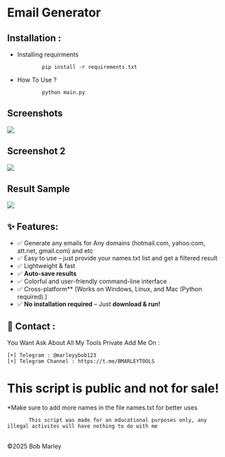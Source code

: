 # Email Generator

Installation : 
------
         

 - Installing requirments
   
               pip install -r requirements.txt
    
 - How To Use ?
   
               python main.py

<h2>Screenshots</h2>
<img src="https://i.imgur.com/SxvXvQa.png" style="max-width:100%;">

<h2>Screenshot 2</h2>
<img src="https://i.imgur.com/WTkkPMO.png" style="max-width:100%;">

<h2>Result Sample</h2>
<img src="https://i.imgur.com/Ho9qa21.png" style="max-width:100%;">
               
## ✨ Features:
- ✅ Generate any emails for Any domains (hotmail.com, yahoo.com, att.net, gmail.com) and etc
- ✅ Easy to use – just provide your names.txt list and get a filtered result
- ✅ Lightweight & fast
- ✅ **Auto-save results**
- ✅ Colorful and user-friendly command-line interface
- ✅ Cross-platform** (Works on Windows, Linux, and Mac (Python required).)
- ✅ **No installation required** – Just **download & run!**

📧 Contact :
------
You Want Ask About All My Tools Private Add Me On : 
```
[+] Telegram : @marleyybob123
[+] Telegram Channel : https://t.me/BMARLEYTOOLS
```
# This script is public and not for sale!

*Make sure to add more names in the file names.txt for better uses

           This script was made for an educational purposes only, any illegal activites will have nothing to do with me

<br>©2025 Bob Marley

